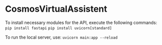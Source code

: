 # CosmosVirtualAssistent

 To install necessary modules for the API, execute the following commands:
`pip install fastapi`
`pip install uvicorn[standard]`

To run the local server, use:
`uvicorn main:app --reload`
